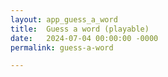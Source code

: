 ```yaml
---
layout: app_guess_a_word
title:  Guess a word (playable)
date:   2024-07-04 00:00:00 -0000
permalink: guess-a-word

---
```

